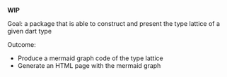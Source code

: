 **WIP**


Goal: a package that is able to construct and present the type lattice of a given dart type

Outcome:
- Produce a mermaid graph code of the type lattice 
- Generate an HTML page with the mermaid graph 
